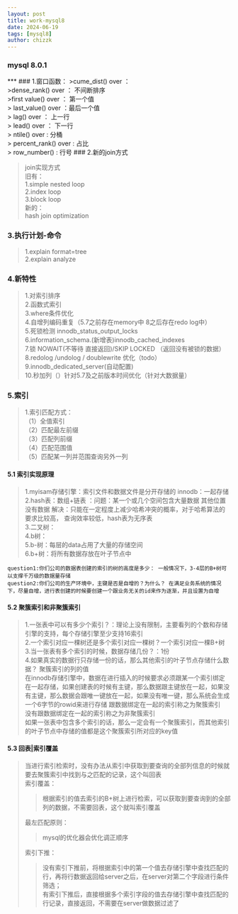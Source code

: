```yaml
---
layout: post
title: work-mysql8
date: 2024-06-19
tags: [mysql8]
author: chizzk
---
```

<h3>mysql 8.0.1</h3>
***
### 1.窗口函数：
>cume_dist() over  ： 
<br>
>dense_rank() over ： 不间断排序
<br>
>first value() over ： 第一个值
<br>
> last_value() over ：最后一个值
<br>
> lag() over ： 上一行
<br>
> lead() over ： 下一行
<br>
> ntile() over : 分桶
<br>
> percent_rank() over : 占比
<br>
> row_number() : 行号
### 2.新的join方式

>join实现方式<br>
> 旧有：<br>
> 1.simple nested loop<br>
> 2.index loop<br>
> 3.block loop<br>
新的：<br>
>hash join optimization
### 3.执行计划-命令
>1.explain format=tree<br>
>2.explain analyze
### 4.新特性
>1.对索引排序<br>
>2.函数式索引<br>
>3.where条件优化<br>
>4.自增列编码重复（5.7之前存在memory中 8之后存在redo log中）<br>
>5.死锁检测 innodb_status_output_locks<br>
>6.information_schema.(新增表)innodb_cached_indexes <br>
>7.锁  NOWAIT(不等待 直接返回)/SKIP LOCKED （返回没有被锁的数据）<br>
>8.redolog /undolog / doublewrite 优化（todo）<br>
>9.innodb_dedicated_server(自动配置)<br>
>10.秒加列（）针对5.7及之前版本时间优化（针对大数据量）<br>
### 5.索引
>1.索引匹配方式： <br>（1）全值索引 <br> （2）匹配最左前缀 <br> （3）匹配列前缀 <br>（4）匹配范围值 <br> （5）匹配某一列并范围查询另外一列
#### 5.1 索引实现原理
>1.myisam存储引擎：索引文件和数据文件是分开存储的 innodb：一起存储<br>
>2.hash表：数组+链表 ：问题：某一个或几个空间包含大量数据 其他位置没有数据 解决：只能在一定程度上减少哈希冲突的概率，对于哈希算法的要求比较高，
> 查询效率较低，hash表为无序表<br>
>3.二叉树：<br>
>4.b树： <br>
>5.b-树：每层的data占用了大量的存储空间  <br>
>6.b+树：将所有数据存放在叶子节点中 <br>
```
question1:你们公司的数据表创建的索引的树的高度是多少： 一般情况下，3-4层的B+树可以支撑千万级的数据量存储
question2:你们公司的生产环境中，主键是否是自增的？为什么？ 在满足业务系统的情况下，尽量自增，进行表创建的时候要创建一个跟业务无关的id来作为逐渐，并且设置为自增
```

#### 5.2 聚簇索引和非聚簇索引
>1.一张表中可以有多少个索引？：理论上没有限制，主要看列的个数和存储引擎的支持，每个存储引擎至少支持16索引<br>
>2.一个索引对应一棵树还是多个索引对应一棵树？一个索引对应一棵B+树<br>
>3.当一张表有多个索引的时候，数据存储几份？：1份<br>
>4.如果真实的数据行只存储一份的话，那么其他索引的叶子节点存储什么数据？ 聚簇索引的列的值<br>
> 在innodb存储引擎中，数据在进行插入的时候要求必须跟某一个索引绑定在一起存储，如果创建表的时候有主键，那么数据跟主键放在一起，如果没有主键，那么数据会跟唯一键放在一起，如果没有唯一键，那么系统会生成一个6字节的rowid来进行存储
> 跟数据绑定在一起的索引称之为聚簇索引<br>
> 没有跟数据绑定在一起的索引称之为非聚簇索引<br>
> 如果一张表中包含多个索引的话，那么一定会有一个聚簇索引，而其他索引的叶子节点中存储的值都是这个聚簇索引所对应的key值

#### 5.3 回表|索引覆盖
>当进行索引检索时，没有办法从索引中获取到要查询的全部列信息的时候就要去聚簇索引中找到与之匹配的记录，这个叫回表<br>
>索引覆盖：
> > 根据索引的值去索引的B+树上进行检索，可以获取到要查询到的全部列的数据，不需要回表，这个就叫索引覆盖<br>
> 
>最左匹配原则：
> >mysql的优化器会优化调正顺序
> 
> 索引下推：
> >没有索引下推前，将根据索引中的第一个值去存储引擎中查找匹配的行，再将行数据返回给server之后，在server对第二个字段进行条件筛选；<br>
> >有索引下推后，直接根据多个索引字段的值去存储引擎中查找匹配的行记录，直接返回，不需要在server做数据过滤了